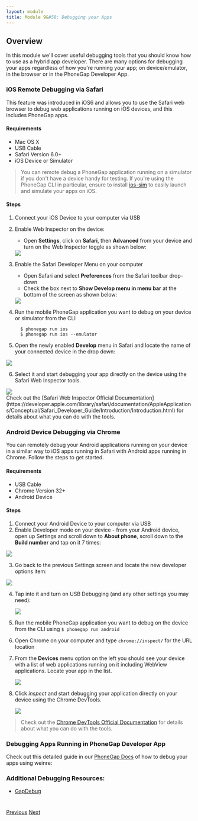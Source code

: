 ```yaml
---
layout: module
title: Module 9&#58; Debugging your Apps 
---
```


## Overview
In this module we'll cover useful debugging tools that you should know how to use as a hybrid app developer. There are many options for debugging
 your apps regardless of how you're running your app; on device/emulator, in the browser or in the PhoneGap Developer App.  

### iOS Remote Debugging via Safari
This feature was introduced in iOS6 and allows you to use the Safari web browser to debug web applications running on iOS devices, and this includes PhoneGap apps.  

#### Requirements
- Mac OS X
- USB Cable
- Safari Version 6.0+
- iOS Device or Simulator

>  You can remote debug a PhoneGap application running on a simulator if you don't have a device handy for testing. 
If you're using the PhoneGap CLI in particular, ensure to install [ios-sim](https://github.com/phonegap/ios-sim) to easily launch and simulate your apps on iOS.</div>

#### Steps 
1. Connect your iOS Device to your computer via USB
2. Enable Web Inspector on the device: 
    - Open **Settings**, click on **Safari**, then **Advanced** from your device and turn on the Web Inspector toggle as shown below:

   <img class="screenshot-lg-center" src="images/ios-web-insp.png"/>

3. Enable the Safari Developer Menu on your computer
    - Open Safari and select **Preferences** from the Safari toolbar drop-down
    - Check the box next to **Show Develop menu in menu bar** at the bottom of the screen  as shown below:

    <img class="screenshot-lg" src="images/safari-dev-menu.png"/>

4. Run the mobile PhoneGap application you want to debug on your device or simulator from  the CLI 
		    
		 $ phonegap run ios  
		 $ phonegap run ios --emulator
		
5. Open the newly enabled **Develop** menu in Safari and locate the name of your connected device in the drop down:

  <img class="screenshot-lg" src="images/safari-develop.png"/>
  
6. Select it and start debugging your app directly on the device using the Safari Web Inspector tools.

  <img class="screenshot-lg" src="images/safari-web-insp.png"/>

<div class="alert--info">Check out the [Safari Web Inspector Official Documentation](https://developer.apple.com/library/safari/documentation/AppleApplications/Conceptual/Safari_Developer_Guide/Introduction/Introduction.html) for details about what you can do with the tools.</div>

### Android Device Debugging via Chrome 

You can remotely debug your Android applications running on your device in a similar way to iOS apps running in Safari with Android apps running in Chrome. Follow the steps to get started.

#### Requirements
- USB Cable
- Chrome Version 32+
- Android Device 

#### Steps
1. Connect your Android Device to your computer via USB
2. Enable Developer mode on your device - from your Android device, open up Settings and scroll down to **About phone**, scroll down to the **Build number** and tap on it 7 times:

  <img class="screenshot-lg-center" src="images/build-number.png"/>

3. Go back to the previous Settings screen and locate the new developer options item: 

  <img class="screenshot-lg-center" src="images/android-dev-options.png"/>
    
4. Tap into it and turn on USB Debugging (and any other settings you may need):

   <img class="screenshot-lg-center" src="images/usb-debug.png"/>
 
5. Run the mobile PhoneGap application you want to debug on the device from the CLI using `$ phonegap run android`         	

6. Open Chrome on your computer and type `chrome://inspect/` for the URL location

7. From the **Devices** menu option on the left you should see your device with a list of web applications running on it including WebView applications. Locate your app in the list.

   <img class="screenshot-lg" src="images/chrome-inspect.png"/>

8. Click *inspect* and start debugging your application directly on your device using the Chrome DevTools.  
 
   <img class="screenshot-lg" src="images/chrome-devtools.png"/>
    
>Check out the [Chrome DevTools Official Documentation](https://developer.chrome.com/devtools/docs/remote-debugging) for details about what you can do with the tools.</div>

 
### Debugging Apps Running in PhoneGap Developer App
Check out this detailed guide in our [PhoneGap Docs]( http://docs.phonegap.com/references/developer-app/debugging/) of how to debug your apps using weinre:

### Additional Debugging Resources:
- [GapDebug](https://www.genuitec.com/products/gapdebug/)

<div class="row" style="margin-top:40px;">
<div class="col-sm-12">
<a href="module8.html" class="btn btn-default"><i class="glyphicon glyphicon-chevron-left"></i> Previous</a>
<a href="module10.html" class="btn btn-default pull-right">Next <i class="glyphicon
glyphicon-chevron-right"></i></a>
</div>
</div>
